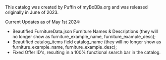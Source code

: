 This catalog was created by Puffin of myBoBBa.org and was released originally in June of 2023.

Current Updates as of May 1st 2024:
- Beautified FurnitureData.json Furniture Names & Descriptions (they will no longer show as furniture_example_name, furniture_example_desc);
- Beautified catalog_items field catalog_name (they will no longer show as furniture_example_name, furniture_example_desc);
- Fixed Offer ID's, resulting in a 100% functional search bar in the catalog.

